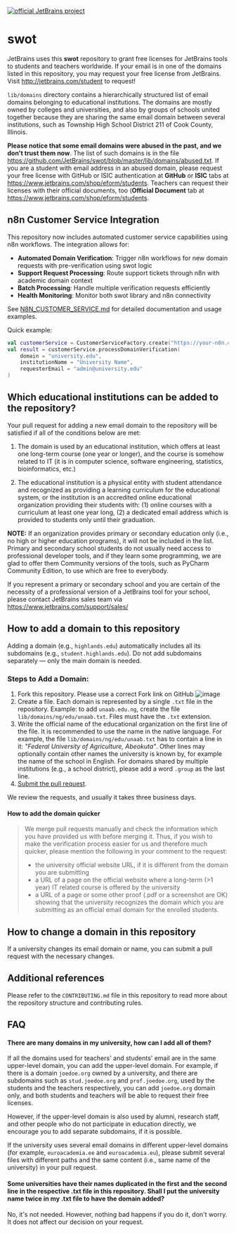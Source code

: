 [![official JetBrains project](http://jb.gg/badges/official.svg)](https://confluence.jetbrains.com/display/ALL/JetBrains+on+GitHub)
# swot

JetBrains uses this **swot** repository to grant free licenses for JetBrains tools to students and teachers worldwide. If your email is in one of the domains listed in this repository, you may request your free license from JetBrains. Visit http://jetbrains.com/student to request!

`lib/domains` directory contains a hierarchically structured list of email domains belonging to educational institutions. The domains are mostly owned by colleges and universities, and also by groups of schools united together because they are sharing the same email domain between several institutions, such as Township High School District 211 of Cook County, Illinois.

**Please notice that some email domains were abused in the past, and we don't trust them now**. The list of such domains is in the file https://github.com/JetBrains/swot/blob/master/lib/domains/abused.txt. If you are a student with email address in an abused domain, please request your free license with GitHub or ISIC authentication at **GitHub** or **ISIC** tabs at https://www.jetbrains.com/shop/eform/students. Teachers can request their licenses with their official documents, too (**Official Document** tab at https://www.jetbrains.com/shop/eform/students.

## n8n Customer Service Integration

This repository now includes automated customer service capabilities using n8n workflows. The integration allows for:

- **Automated Domain Verification**: Trigger n8n workflows for new domain requests with pre-verification using swot logic
- **Support Request Processing**: Route support tickets through n8n with academic domain context
- **Batch Processing**: Handle multiple verification requests efficiently
- **Health Monitoring**: Monitor both swot library and n8n connectivity

See [N8N_CUSTOMER_SERVICE.md](N8N_CUSTOMER_SERVICE.md) for detailed documentation and usage examples.

Quick example:
```kotlin
val customerService = CustomerServiceFactory.create("https://your-n8n.com")
val result = customerService.processDomainVerification(
    domain = "university.edu",
    institutionName = "University Name", 
    requesterEmail = "admin@university.edu"
)
```

## Which educational institutions can be added to the repository?

Your pull request for adding a new email domain to the repository will be satisfied if all of the conditions below are met:

1. The domain is used by an educational institution, which offers at least one long-term course (one year or longer), and the course is somehow related to IT (it is in computer science, software engineering, statistics, bioinformatics, etc.)

2. The educational institution is a physical entity with student attendance and recognized as providing a learning curriculum for the educational system, or the institution is an accredited online educational organization providing their students with: (1) online courses with a curriculum at least one year long, (2) a dedicated email address which is provided to students only until their graduation.

**NOTE:** If an organization provides primary or secondary education only (i.e., no high or higher education programs), it will not be included in the list. Primary and secondary school students do not usually need access to professional developer tools, and if they learn some programming, we are glad to offer them Community versions of the tools, such as PyCharm Community Edition, to use which are free to everybody.

If you represent a primary or secondary school and you are certain of the necessity of a professional version of a JetBrains tool for your school, please contact JetBrains sales team via https://www.jetbrains.com/support/sales/

## How to add a domain to this repository

Adding a domain (e.g., `highlands.edu`) automatically includes all its subdomains (e.g., `student.highlands.edu`). Do not add subdomains separately — only the main domain is needed.

### Steps to Add a Domain: ###
1. Fork this repository. Please use a correct Fork link on GitHub
![image](https://github.com/user-attachments/assets/21acc808-2fbd-4f66-a934-19f3b342736c)
2. Create a file. Each domain is represented by a single `.txt` file in the repository. Example: to add `unaab.edu.ng`, create the file `lib/domains/ng/edu/unaab.txt`. Files must have the `.txt` extension.
3. Write the official name of the educational organization on the first line of the file. It is recommended to use the name in the native language. For example, the file `lib/domains/ng/edu/unaab.txt` has to contain a line in it: *"Federal University of Agriculture, Abeokuta"*. Other lines may optionally contain other names the university is known by, for example the name of the school in English. For domains shared by multiple institutions (e.g., a school district), please add a word `.group` as the last line.
4. [Submit the pull request](https://help.github.com/articles/creating-a-pull-request-from-a-fork/).

We review the requests, and usually it takes three business days.
   
#### How to add the domain quicker
> We merge pull requests manually and check the information which you have provided us with before merging it.
> Thus, if you wish to make the verification process easier for us and therefore much quicker, please mention the following in your comment to the request:
> * the university official website URL, if it is different from the domain you are submitting
> * a URL of a page on the official website where a long-term (>1 year) IT related course is offered by the university
> * a URL of a page or some other proof (.pdf or a screenshot are OK) showing that the university recognizes the domain which you are submitting as an official email domain for the enrolled students.

## How to change a domain in this repository
If a university changes its email domain or name, you can submit a pull request with the necessary changes.

## Additional references
Please refer to the `CONTRIBUTING.md` file in this repository to read more about the repository structure and contributing rules.

## FAQ
#### There are many domains in my university, how can I add all of them?
If all the domains used for teachers' and students' email are in the same upper-level domain, you can add the upper-level domain. For example, if there is a domain `joedoe.org` owned by a university, and there are subdomains such as `stud.joedoe.org` and `prof.joedoe.org`, used by the students and the teachers respectively, you can add `joedoe.org` domain only, and both students and teachers will be able to request their free licenses.

However, if the upper-level domain is also used by alumni, research staff, and other people who do not participate in education directly, we encourage you to add separate subdomains, if it is possible.

If the university uses several email domains in different upper-level domains (for example, `euroacademia.ee` and `euroacademia.eu`), please submit several files with different paths and the same content (i.e., same name of the university) in your pull request.

#### Some universities have their names duplicated in the first and the second line in the respective .txt file in this repository. Shall I put the university name twice in my .txt file to have the domain added?
No, it's not needed. However, nothing bad happens if you do it, don't worry. It does not affect our decision on your request. 
